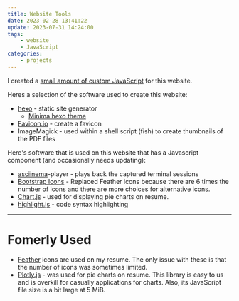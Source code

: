```yaml
---
title: Website Tools
date: 2023-02-28 13:41:22
update: 2023-07-31 14:24:00
tags:
    - website
    - JavaScript
categories:
    - projects
---
```


I created a [small amount of custom JavaScript](https://github.com/micahcochran/micahcochran.net/blob/main/themes/minima/source/js/user.js) for this website.

Heres a selection of the software used to create this website:

* [hexo](https://hexo.io/) - static site generator
    * [Minima hexo theme](https://github.com/adisaktijrs/hexo-theme-minima)
* [Favicon.io](https://favicon.io/) - create a favicon
* ImageMagick - used within a shell script (fish) to create thumbnails of the PDF files

Here's software that is used on this website that has a Javascript component (and occasionally needs updating):
* [asciinema](https://asciinema.org/)-player - plays back the captured terminal sessions
* [Bootstrap Icons](https://icons.getbootstrap.com/) - Replaced Feather icons because there are 6 times the number of icons and there are more choices for alternative icons.
* [Chart.js](https://www.chartjs.org/) - used for displaying pie charts on resume.
* [highlight.js](https://highlightjs.org/) - code syntax highlighting

---
# Fomerly Used
* [Feather](https://feathericons.com/) icons are used on my resume.  The only issue with these is that the number of icons was sometimes limited.
* [Plotly.js](https://plotly.com/javascript/) - was used for pie charts on resume.  This library is easy to us and is overkill for casually applications for charts.  Also, its JavaScript file size is a bit large at 5 MiB.